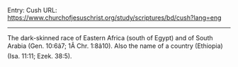 Entry: Cush
URL: https://www.churchofjesuschrist.org/study/scriptures/bd/cush?lang=eng

---

The dark-skinned race of Eastern Africa (south of Egypt) and of South Arabia (Gen. 10:6â7; 1Â Chr. 1:8â10). Also the name of a country (Ethiopia) (Isa. 11:11; Ezek. 38:5).
